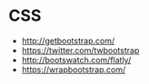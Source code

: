 
# CSS

- http://getbootstrap.com/
- https://twitter.com/twbootstrap
- http://bootswatch.com/flatly/
- https://wrapbootstrap.com/
